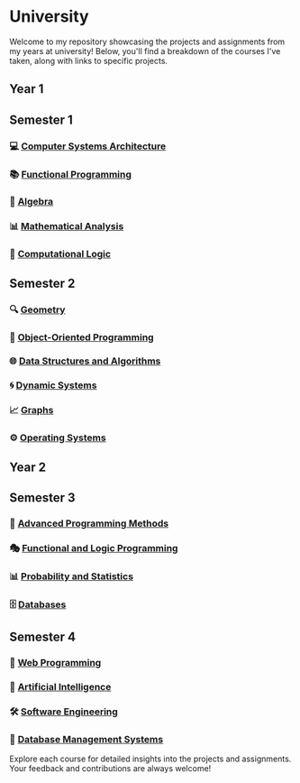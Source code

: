 # University

Welcome to my repository showcasing the projects and assignments from my years at university! Below, you'll find a breakdown of the courses I've taken, along with links to specific projects.

## Year 1
## Semester 1

### 💻 [Computer Systems Architecture](https://github.com/oanag27/University/tree/main/Semester1/Computational%20Systems%20Architecture)


### 📚 [Functional Programming](https://github.com/oanag27/University/tree/main/Semester1/Fundamentals%20of%20programming)


### 🧮 [Algebra](https://github.com/oanag27/University/tree/main/Semester1/Algebra)


### 📊 [Mathematical Analysis](https://github.com/oanag27/University/tree/main/Semester1/Mathematical%20analysis)


### 🧠 [Computational Logic](https://github.com/oanag27/University/tree/main/Semester1/Computational%20logic)


## Semester 2

### 🔍 [Geometry](https://github.com/oanag27/University/tree/main/Semester2/geometry)


### 🔄 [Object-Oriented Programming](https://github.com/oanag27/University/tree/main/Semester2/oop)


### 🌐 [Data Structures and Algorithms](https://github.com/oanag27/University/tree/main/Semester2/data%20structures%20and%20algorithms)


### 🌀 [Dynamic Systems](https://github.com/oanag27/University/tree/main/Semester2/dynamic%20systems)


### 📈 [Graphs](https://github.com/oanag27/University/tree/main/Semester2/graphs)


### ⚙️ [Operating Systems](https://github.com/oanag27/University/tree/main/Semester2/operating%20systems)


## Year 2
## Semester 3

### 🚀 [Advanced Programming Methods](https://github.com/oanag27/University/tree/main/Semester3/advanced%20programming%20methods)


### 🎭 [Functional and Logic Programming](https://github.com/oanag27/University/tree/main/Semester3/functional%20and%20logic%20programming)


### 📊 [Probability and Statistics](https://github.com/oanag27/University/tree/main/Semester3/probability%20and%20statistics)


### 🗄️ [Databases](https://github.com/oanag27/University/tree/main/Semester3/databases)


## Semester 4

### 🎨 [Web Programming](https://github.com/oanag27/University/tree/main/Semester4/web%20programming)

### 🤖 [Artificial Intelligence](https://github.com/oanag27/University/tree/main/Semester4/artificial%20intelligence)

### 🛠️ [Software Engineering](https://github.com/oanag27/University/tree/main/Semester4/software%20engineering)

### 📂 [Database Management Systems](https://github.com/oanag27/University/tree/main/Semester4/database%20management%20systems)


Explore each course for detailed insights into the projects and assignments. Your feedback and contributions are always welcome!
  
    
